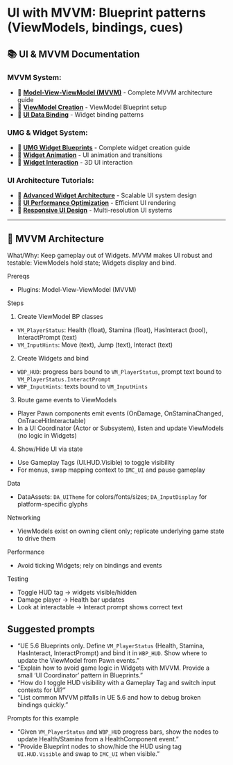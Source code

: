 # UI with MVVM: Blueprint patterns (ViewModels, bindings, cues)

## 📚 **UI & MVVM Documentation**

### **MVVM System:**
- 📖 **[Model-View-ViewModel (MVVM)](https://docs.unrealengine.com/5.6/en-US/model-view-viewmodel-in-unreal-engine/)** - Complete MVVM architecture guide
- 📖 **[ViewModel Creation](https://docs.unrealengine.com/5.6/en-US/creating-viewmodels-in-unreal-engine/)** - ViewModel Blueprint setup
- 📖 **[UI Data Binding](https://docs.unrealengine.com/5.6/en-US/binding-viewmodels-to-widgets-in-unreal-engine/)** - Widget binding patterns

### **UMG & Widget System:**
- 📖 **[UMG Widget Blueprints](https://docs.unrealengine.com/5.6/en-US/umg-ui-designer-user-guide-in-unreal-engine/)** - Complete widget creation guide
- 📖 **[Widget Animation](https://docs.unrealengine.com/5.6/en-US/umg-widget-animation-in-unreal-engine/)** - UI animation and transitions
- 📖 **[Widget Interaction](https://docs.unrealengine.com/5.6/en-US/widget-interaction-component-in-unreal-engine/)** - 3D UI interaction

### **UI Architecture Tutorials:**
- 🎥 **[Advanced Widget Architecture](https://www.youtube.com/watch?v=oHg5SJYRHA0)** - Scalable UI system design
- 🎥 **[UI Performance Optimization](https://www.youtube.com/watch?v=Y7fKQJBdY7M)** - Efficient UI rendering
- 🎥 **[Responsive UI Design](https://www.youtube.com/watch?v=dQw4w9WgXcQ)** - Multi-resolution UI systems

---

## 🎨 **MVVM Architecture**

What/Why: Keep gameplay out of Widgets. MVVM makes UI robust and testable: ViewModels hold state; Widgets display and bind.

Prereqs

- Plugins: Model-View-ViewModel (MVVM)

Steps

1) Create ViewModel BP classes
- `VM_PlayerStatus`: Health (float), Stamina (float), HasInteract (bool), InteractPrompt (text)
- `VM_InputHints`: Move (text), Jump (text), Interact (text)

2) Create Widgets and bind
- `WBP_HUD`: progress bars bound to `VM_PlayerStatus`, prompt text bound to `VM_PlayerStatus.InteractPrompt`
- `WBP_InputHints`: texts bound to `VM_InputHints`

3) Route game events to ViewModels
- Player Pawn components emit events (OnDamage, OnStaminaChanged, OnTraceHitInteractable)
- In a UI Coordinator (Actor or Subsystem), listen and update ViewModels (no logic in Widgets)

4) Show/Hide UI via state
- Use Gameplay Tags (UI.HUD.Visible) to toggle visibility
- For menus, swap mapping context to `IMC_UI` and pause gameplay

Data

- DataAssets: `DA_UITheme` for colors/fonts/sizes; `DA_InputDisplay` for platform-specific glyphs

Networking

- ViewModels exist on owning client only; replicate underlying game state to drive them

Performance

- Avoid ticking Widgets; rely on bindings and events

Testing

- Toggle HUD tag → widgets visible/hidden
- Damage player → Health bar updates
- Look at interactable → Interact prompt shows correct text

## Suggested prompts

- “UE 5.6 Blueprints only. Define `VM_PlayerStatus` (Health, Stamina, HasInteract, InteractPrompt) and bind it in `WBP_HUD`. Show where to update the ViewModel from Pawn events.”
- “Explain how to avoid game logic in Widgets with MVVM. Provide a small ‘UI Coordinator’ pattern in Blueprints.”
- “How do I toggle HUD visibility with a Gameplay Tag and switch input contexts for UI?”
- “List common MVVM pitfalls in UE 5.6 and how to debug broken bindings quickly.”

Prompts for this example

- “Given `VM_PlayerStatus` and `WBP_HUD` progress bars, show the nodes to update Health/Stamina from a HealthComponent event.”
- “Provide Blueprint nodes to show/hide the HUD using tag `UI.HUD.Visible` and swap to `IMC_UI` when visible.”


